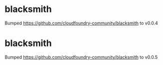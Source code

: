 
# blacksmith
Bumped https://github.com/cloudfoundry-community/blacksmith to v0.0.4

# blacksmith
Bumped https://github.com/cloudfoundry-community/blacksmith to v0.0.5

